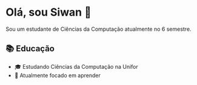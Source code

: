 # Olá, sou Siwan 👋

Sou um estudante de Ciências da Computação atualmente no 6 semestre.

## 📚 Educação

- 🎓 Estudando Ciências da Computação na Unifor
- 🌱 Atualmente focado em aprender

